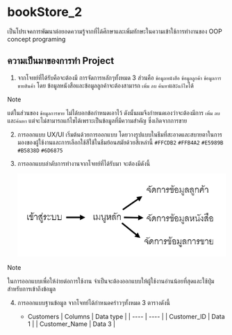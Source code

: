 # bookStore_2
 เป็นโปรเจคการพัฒนาต่อยอดความรู้จากที่ได้ศึกษาและเพิ่มทักษะในความเข้าใช้การทำงานของ OOP concept programing 

## ความเป็นมาของการทำ Project 
1. จากโจทย์ที่ได้รับคือจะต้องมี การจัดการหลักๆทั้งหมด 3 ส่วนคือ
`ข้อมูลหนังสือ` `ข้อมูลลูกค้า` `ข้อมูลการขายสินค้า` โดย ข้อมูลหนังสือและข้อมูลลูกค้าจะต้องสามารถ `เพิ่ม` `ลบ` `ค้นหา`และ`แก้ไข`ได้ 

> [!NOTE]
> แต่ในส่วนของ `ข้อมูลการขาย` ไม่ได้บอกข้อกำหนดเอาไว้ ดังนั้นผมจึงกำหนดเองว่าจะต้องมีการ `เพิ่ม` `ลบ`และ`ค้นหา` แต่จะไม่สามารถแก้ไขได้เพราะเป็นข้อมูลที่มีความสำคัญ ซึ่งเกิดจากการขาย

2. การออกแบบ UX/UI เริ่มต้นด้วยการออกแบบ โดยวางรูปแบบในธีมที่สะอาดและสบายตาในการมองของผู้ใช้งานและการเลือกใช้สีใช้ในธีมย้อนสมัยด้วยสีเหล่านี้ 
`#FFCDB2` `#FFB4A2` `#E5989B` `#B5838D` `#6D6875`

3. การออกแบบลำดับการทำงานจากโจทย์ที่ได้รับมา จะต้องมีดังนี้

    ![รูปลำดับการการทำงานของ Project ](./BookStoreApp/images/page_designing.png)
    
> [!NOTE]
> ในการออกแบบเพื่อให้ง่ายต่อการใช้งาน จำเป็นจะต้องออกแบบให้ผู้ใช้งานอ่านน้อยที่สุดและใช้ปุ่มสำหรับการเข้าถึงข้อมูล

4. การออกแบบฐานข้อมูล จากโจทย์ได้กำหนดคร่าวๆทั้งหมด 3 ตารางดังนี้

    - Customers
    | Columns | Data type |
    | ---- | ---- |
    | Customer_ID | Data 1 |
    | Customer_Name | Data 3 |

